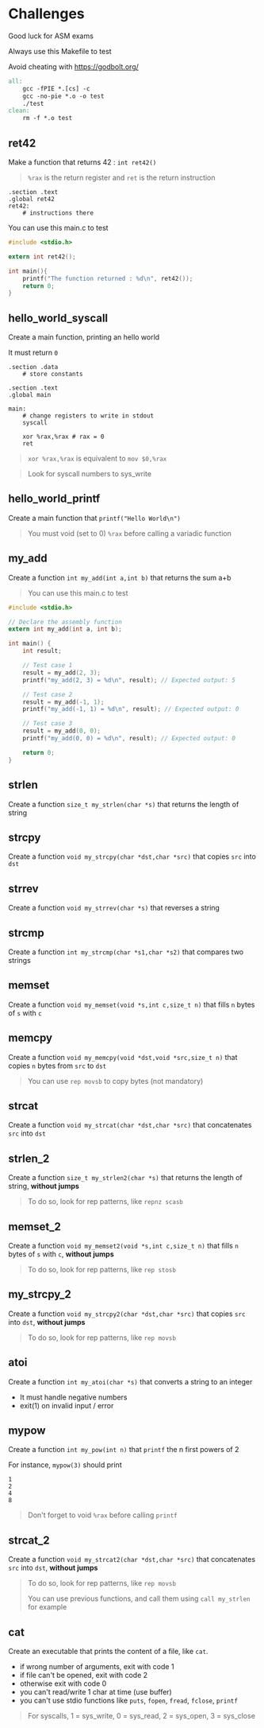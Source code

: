 # Challenges
Good luck for ASM exams

Always use this Makefile to test

Avoid cheating with https://godbolt.org/
```Makefile
all:
	gcc -fPIE *.[cs] -c
	gcc -no-pie *.o -o test
	./test
clean:
	rm -f *.o test
```

## ret42
Make a function that returns 42 : `int ret42()`

> `%rax` is the return register and `ret` is the return instruction
```x86asm
.section .text
.global ret42
ret42:
	# instructions there
```
You can use this main.c to test
```c
#include <stdio.h>

extern int ret42();

int main(){
	printf("The function returned : %d\n", ret42());
	return 0;
}
```

## hello_world_syscall
Create a main function, printing an hello world

It must return `0`
```x86asm
.section .data
	# store constants

.section .text
.global main

main:
	# change registers to write in stdout
	syscall

	xor %rax,%rax # rax = 0
	ret
```

> `xor %rax,%rax` is equivalent to `mov $0,%rax`

> Look for syscall numbers to sys_write

## hello_world_printf
Create a main function that `printf("Hello World\n")`
> You must void (set to 0) `%rax` before calling a variadic function

## my_add
Create a function `int my_add(int a,int b)` that returns the sum a+b

> You can use this main.c to test
```c
#include <stdio.h>

// Declare the assembly function
extern int my_add(int a, int b);

int main() {
	int result;

	// Test case 1
	result = my_add(2, 3);
	printf("my_add(2, 3) = %d\n", result); // Expected output: 5

	// Test case 2
	result = my_add(-1, 1);
	printf("my_add(-1, 1) = %d\n", result); // Expected output: 0

	// Test case 3
	result = my_add(0, 0);
	printf("my_add(0, 0) = %d\n", result); // Expected output: 0

	return 0;
}
```

## strlen
Create a function `size_t my_strlen(char *s)` that returns the length of string

## strcpy
Create a function `void my_strcpy(char *dst,char *src)` that copies `src` into `dst`

## strrev
Create a function `void my_strrev(char *s)` that reverses a string

## strcmp
Create a function `int my_strcmp(char *s1,char *s2)` that compares two strings

## memset
Create a function `void my_memset(void *s,int c,size_t n)` that fills `n` bytes of `s` with `c`

## memcpy
Create a function `void my_memcpy(void *dst,void *src,size_t n)` that copies `n` bytes from `src` to `dst`
> You can use `rep movsb` to copy bytes (not mandatory)

## strcat
Create a function `void my_strcat(char *dst,char *src)` that concatenates `src` into `dst`

## strlen_2
Create a function `size_t my_strlen2(char *s)` that returns the length of string, **without jumps**

> To do so, look for rep patterns, like `repnz scasb`

## memset_2
Create a function `void my_memset2(void *s,int c,size_t n)` that fills `n` bytes of `s` with `c`, **without jumps**

> To do so, look for rep patterns, like `rep stosb`

## my_strcpy_2
Create a function `void my_strcpy2(char *dst,char *src)` that copies `src` into `dst`, **without jumps**

> To do so, look for rep patterns, like `rep movsb`

## atoi
Create a function `int my_atoi(char *s)` that converts a string to an integer
- It must handle negative numbers
- exit(1) on invalid input / error

## mypow
Create a function `int my_pow(int n)` that `printf` the n first powers of 2

For instance, `mypow(3)` should print

```
1
2
4
8
```
> Don't forget to void `%rax` before calling `printf`

## strcat_2
Create a function `void my_strcat2(char *dst,char *src)` that concatenates `src` into `dst`, **without jumps**

> To do so, look for rep patterns, like `rep movsb`
>
> You can use previous functions, and call them using `call my_strlen` for example

## cat

Create an executable that prints the content of a file, like `cat`.
- if wrong number of arguments, exit with code 1
- if file can't be opened, exit with code 2
- otherwise exit with code 0
- you can't read/write 1 char at time (use buffer)
- you can't use stdio functions like `puts`, `fopen`, `fread`, `fclose`, `printf`

> For syscalls, 1 = sys_write, 0 = sys_read, 2 = sys_open, 3 = sys_close